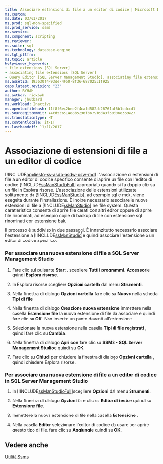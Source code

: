 ```yaml
---
title: Associare estensioni di file a un editor di codice | Microsoft Docs
ms.custom: 
ms.date: 03/01/2017
ms.prod: sql-non-specified
ms.prod_service: ssms
ms.service: 
ms.component: scripting
ms.reviewer: 
ms.suite: sql
ms.technology: database-engine
ms.tgt_pltfrm: 
ms.topic: article
helpviewer_keywords:
- file extensions [SQL Server]
- associating file extensions [SQL Server]
- Query Editor [SQL Server Management Studio], associating file extensions
ms.assetid: 193630f4-93de-4950-8f36-68702531f925
caps.latest.revision: "23"
author: BYHAM
ms.author: rickbyh
manager: jhubbard
ms.workload: Inactive
ms.openlocfilehash: 11f8f6e42bee2f4cafd582ab26761af6b1cdccd1
ms.sourcegitcommit: 44cd5c651488b5296fb679f6d43f50d068339a27
ms.translationtype: HT
ms.contentlocale: it-IT
ms.lasthandoff: 11/17/2017
---
```

# <a name="associate-file-extensions-to-a-code-editor"></a>Associazione di estensioni di file a un editor di codice
[!INCLUDE[appliesto-ss-asdb-asdw-pdw-md](../../includes/appliesto-ss-asdb-asdw-pdw-md.md)] L'associazione di estensioni di file a un editor di codice specifico consente di aprire un file con l'editor di codice [!INCLUDE[ssManStudioFull](../../includes/ssmanstudiofull-md.md)] appropriato quando si fa doppio clic su un file in Esplora risorse. L'associazione delle estensioni utilizzate solitamente da [!INCLUDE[ssManStudio](../../includes/ssmanstudio-md.md)], ad esempio sql e mdx, viene eseguita durante l'installazione. È inoltre necessario associare le nuove estensioni di file a [!INCLUDE[ssManStudio](../../includes/ssmanstudio-md.md)] nel file system. Questa caratteristica consente di aprire file creati con altri editor oppure di aprire file rinominati, ad esempio copie di backup di file con estensione sql rinominati con estensione bak.  
  
 Il processo è suddiviso in due passaggi. È innanzitutto necessario associare l'estensione a [!INCLUDE[ssManStudio](../../includes/ssmanstudio-md.md)]e quindi associare l'estensione a un editor di codice specifico.  
  
### <a name="to-associate-a-new-file-extension-with-sql-server-management-studio"></a>Per associare una nuova estensione di file a SQL Server Management Studio  
  
1.  Fare clic sul pulsante **Start** , scegliere **Tutti i programmi**, **Accessori**e quindi **Esplora risorse**.  
  
2.  In Esplora risorse scegliere **Opzioni cartella** dal menu **Strumenti**.  
  
3.  Nella finestra di dialogo **Opzioni cartella** fare clic su **Nuovo** nella scheda **Tipi di file**.  
  
4.  Nella finestra di dialogo **Creazione nuova estensione** immettere nella casella **Estensione file** la nuova estensione di file da associare e quindi fare clic su **OK**. Non inserire un punto davanti all'estensione.  
  
5.  Selezionare la nuova estensione nella casella **Tipi di file registrati** , quindi fare clic su **Cambia**.  
  
6.  Nella finestra di dialogo **Apri con** fare clic su **SSMS - SQL Server Management Studio**e quindi su **OK**.  
  
7.  Fare clic su **Chiudi** per chiudere la finestra di dialogo **Opzioni cartella** , quindi chiudere Esplora risorse.  
  
### <a name="to-associate-a-new-file-extension-with-a-code-editor-in-sql-server-management-studio"></a>Per associare una nuova estensione di file a un editor di codice in SQL Server Management Studio  
  
1.  In [!INCLUDE[ssManStudioFull](../../includes/ssmanstudiofull-md.md)]scegliere **Opzioni** dal menu **Strumenti**.  
  
2.  Nella finestra di dialogo **Opzioni** fare clic su **Editor di testo**e quindi su **Estensione file**.  
  
3.  Immettere la nuova estensione di file nella casella **Estensione** .  
  
4.  Nella casella **Editor** selezionare l'editor di codice da usare per aprire questo tipo di file, fare clic su **Aggiungi**e quindi su **OK**.  
  
## <a name="see-also"></a>Vedere anche  
 [Utilità Ssms](../../tools/sql-server-management-studio/ssms-utility.md)  
  
  
